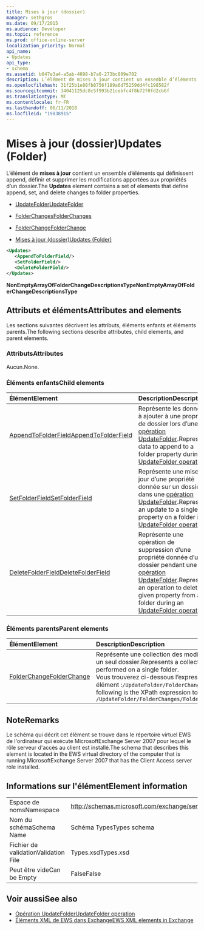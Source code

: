 ```yaml
---
title: Mises à jour (dossier)
manager: sethgros
ms.date: 09/17/2015
ms.audience: Developer
ms.topic: reference
ms.prod: office-online-server
localization_priority: Normal
api_name:
- Updates
api_type:
- schema
ms.assetid: b047e3a4-a5ab-4098-b7a0-273bc809e702
description: L’élément de mises à jour contient un ensemble d’éléments qui définissent append, définir et supprimer les modifications apportées aux propriétés d’un dossier.
ms.openlocfilehash: 31f25b1e88fb8756f189a6d75259dd4fc198582f
ms.sourcegitcommit: 34041125dc8c5f993b21cebfc4f8b72f0fd2cb6f
ms.translationtype: MT
ms.contentlocale: fr-FR
ms.lasthandoff: 06/11/2018
ms.locfileid: "19838915"
---
```

# <a name="updates-folder"></a><span data-ttu-id="57ec7-103">Mises à jour (dossier)</span><span class="sxs-lookup"><span data-stu-id="57ec7-103">Updates (Folder)</span></span>

<span data-ttu-id="57ec7-104">L’élément de **mises à jour** contient un ensemble d’éléments qui définissent append, définir et supprimer les modifications apportées aux propriétés d’un dossier.</span><span class="sxs-lookup"><span data-stu-id="57ec7-104">The **Updates** element contains a set of elements that define append, set, and delete changes to folder properties.</span></span> 
  
- [<span data-ttu-id="57ec7-105">UpdateFolder</span><span class="sxs-lookup"><span data-stu-id="57ec7-105">UpdateFolder</span></span>](updatefolder.md)
  
- [<span data-ttu-id="57ec7-106">FolderChanges</span><span class="sxs-lookup"><span data-stu-id="57ec7-106">FolderChanges</span></span>](folderchanges.md)
  
- [<span data-ttu-id="57ec7-107">FolderChange</span><span class="sxs-lookup"><span data-stu-id="57ec7-107">FolderChange</span></span>](folderchange.md)
  
- [<span data-ttu-id="57ec7-108">Mises à jour (dossier)</span><span class="sxs-lookup"><span data-stu-id="57ec7-108">Updates (Folder)</span></span>](updates-folder.md)
  
```xml
<Updates>
   <AppendToFolderField/>
   <SetFolderField/>
   <DeleteFolderField/>
</Updates>
```

<span data-ttu-id="57ec7-109">**NonEmptyArrayOfFolderChangeDescriptionsType**</span><span class="sxs-lookup"><span data-stu-id="57ec7-109">**NonEmptyArrayOfFolderChangeDescriptionsType**</span></span>

## <a name="attributes-and-elements"></a><span data-ttu-id="57ec7-110">Attributs et éléments</span><span class="sxs-lookup"><span data-stu-id="57ec7-110">Attributes and elements</span></span>

<span data-ttu-id="57ec7-111">Les sections suivantes décrivent les attributs, éléments enfants et éléments parents.</span><span class="sxs-lookup"><span data-stu-id="57ec7-111">The following sections describe attributes, child elements, and parent elements.</span></span>
  
### <a name="attributes"></a><span data-ttu-id="57ec7-112">Attributs</span><span class="sxs-lookup"><span data-stu-id="57ec7-112">Attributes</span></span>

<span data-ttu-id="57ec7-113">Aucun.</span><span class="sxs-lookup"><span data-stu-id="57ec7-113">None.</span></span>
  
### <a name="child-elements"></a><span data-ttu-id="57ec7-114">Éléments enfants</span><span class="sxs-lookup"><span data-stu-id="57ec7-114">Child elements</span></span>

|<span data-ttu-id="57ec7-115">**Élément**</span><span class="sxs-lookup"><span data-stu-id="57ec7-115">**Element**</span></span>|<span data-ttu-id="57ec7-116">**Description**</span><span class="sxs-lookup"><span data-stu-id="57ec7-116">**Description**</span></span>|
|:-----|:-----|
|[<span data-ttu-id="57ec7-117">AppendToFolderField</span><span class="sxs-lookup"><span data-stu-id="57ec7-117">AppendToFolderField</span></span>](appendtofolderfield.md) <br/> |<span data-ttu-id="57ec7-118">Représente les données à ajouter à une propriété de dossier lors d’une [opération UpdateFolder](updatefolder-operation.md).</span><span class="sxs-lookup"><span data-stu-id="57ec7-118">Represents data to append to a folder property during an [UpdateFolder operation](updatefolder-operation.md).</span></span>  <br/> |
|[<span data-ttu-id="57ec7-119">SetFolderField</span><span class="sxs-lookup"><span data-stu-id="57ec7-119">SetFolderField</span></span>](setfolderfield.md) <br/> |<span data-ttu-id="57ec7-120">Représente une mise à jour d’une propriété donnée sur un dossier dans une [opération UpdateFolder](updatefolder-operation.md).</span><span class="sxs-lookup"><span data-stu-id="57ec7-120">Represents an update to a single property on a folder in an [UpdateFolder operation](updatefolder-operation.md).</span></span>  <br/> |
|[<span data-ttu-id="57ec7-121">DeleteFolderField</span><span class="sxs-lookup"><span data-stu-id="57ec7-121">DeleteFolderField</span></span>](deletefolderfield.md) <br/> |<span data-ttu-id="57ec7-122">Représente une opération de suppression d’une propriété donnée d’un dossier pendant une [opération UpdateFolder](updatefolder-operation.md).</span><span class="sxs-lookup"><span data-stu-id="57ec7-122">Represents an operation to delete a given property from a folder during an [UpdateFolder operation](updatefolder-operation.md).</span></span>  <br/> |
   
### <a name="parent-elements"></a><span data-ttu-id="57ec7-123">Éléments parents</span><span class="sxs-lookup"><span data-stu-id="57ec7-123">Parent elements</span></span>

|<span data-ttu-id="57ec7-124">**Élément**</span><span class="sxs-lookup"><span data-stu-id="57ec7-124">**Element**</span></span>|<span data-ttu-id="57ec7-125">**Description**</span><span class="sxs-lookup"><span data-stu-id="57ec7-125">**Description**</span></span>|
|:-----|:-----|
|[<span data-ttu-id="57ec7-126">FolderChange</span><span class="sxs-lookup"><span data-stu-id="57ec7-126">FolderChange</span></span>](folderchange.md) <br/> |<span data-ttu-id="57ec7-127">Représente une collection des modifications à effectuer sur un seul dossier.</span><span class="sxs-lookup"><span data-stu-id="57ec7-127">Represents a collection of changes to be performed on a single folder.</span></span>  <br/> <span data-ttu-id="57ec7-128">Vous trouverez ci-dessous l’expression XPath pour cet élément :`/UpdateFolder/FolderChanges/FolderChange[i]`</span><span class="sxs-lookup"><span data-stu-id="57ec7-128">The following is the XPath expression to this element:  `/UpdateFolder/FolderChanges/FolderChange[i]`</span></span> <br/> |
   
## <a name="remarks"></a><span data-ttu-id="57ec7-129">Note</span><span class="sxs-lookup"><span data-stu-id="57ec7-129">Remarks</span></span>

<span data-ttu-id="57ec7-130">Le schéma qui décrit cet élément se trouve dans le répertoire virtuel EWS de l'ordinateur qui exécute MicrosoftExchange Server 2007 pour lequel le rôle serveur d'accès au client est installé.</span><span class="sxs-lookup"><span data-stu-id="57ec7-130">The schema that describes this element is located in the EWS virtual directory of the computer that is running MicrosoftExchange Server 2007 that has the Client Access server role installed.</span></span>
  
## <a name="element-information"></a><span data-ttu-id="57ec7-131">Informations sur l'élément</span><span class="sxs-lookup"><span data-stu-id="57ec7-131">Element information</span></span>

|||
|:-----|:-----|
|<span data-ttu-id="57ec7-132">Espace de noms</span><span class="sxs-lookup"><span data-stu-id="57ec7-132">Namespace</span></span>  <br/> |http://schemas.microsoft.com/exchange/services/2006/types  <br/> |
|<span data-ttu-id="57ec7-133">Nom du schéma</span><span class="sxs-lookup"><span data-stu-id="57ec7-133">Schema Name</span></span>  <br/> |<span data-ttu-id="57ec7-134">Schéma Types</span><span class="sxs-lookup"><span data-stu-id="57ec7-134">Types schema</span></span>  <br/> |
|<span data-ttu-id="57ec7-135">Fichier de validation</span><span class="sxs-lookup"><span data-stu-id="57ec7-135">Validation File</span></span>  <br/> |<span data-ttu-id="57ec7-136">Types.xsd</span><span class="sxs-lookup"><span data-stu-id="57ec7-136">Types.xsd</span></span>  <br/> |
|<span data-ttu-id="57ec7-137">Peut être vide</span><span class="sxs-lookup"><span data-stu-id="57ec7-137">Can be Empty</span></span>  <br/> |<span data-ttu-id="57ec7-138">False</span><span class="sxs-lookup"><span data-stu-id="57ec7-138">False</span></span>  <br/> |
   
## <a name="see-also"></a><span data-ttu-id="57ec7-139">Voir aussi</span><span class="sxs-lookup"><span data-stu-id="57ec7-139">See also</span></span>

- [<span data-ttu-id="57ec7-140">Opération UpdateFolder</span><span class="sxs-lookup"><span data-stu-id="57ec7-140">UpdateFolder operation</span></span>](updatefolder-operation.md)
- [<span data-ttu-id="57ec7-141">Éléments XML de EWS dans Exchange</span><span class="sxs-lookup"><span data-stu-id="57ec7-141">EWS XML elements in Exchange</span></span>](ews-xml-elements-in-exchange.md)

